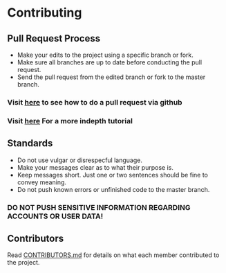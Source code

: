 
# Contributing

## Pull Request Process
* Make your edits to the project using a specific branch or fork.
* Make sure all branches are up to date before conducting the pull request.
* Send the pull request from the edited branch or fork to the master branch.

### Visit [here](https://help.github.com/articles/merging-a-pull-request/) to see how to do a pull request via github
### Visit [here](https://yangsu.github.io/pull-request-tutorial/) For a more indepth tutorial

## Standards
* Do not use vulgar or disrespecful language.
* Make your messages clear as to what their purpose is.
* Keep messages short. Just one or two sentences should be fine to convey meaning.
* Do not push known errors or unfinished code to the master branch.

### DO NOT PUSH SENSITIVE INFORMATION REGARDING ACCOUNTS OR USER DATA!

## Contributors

Read [CONTRIBUTORS.md](CONTRIBUTORS.md) for details on what each member contributed to the project.
